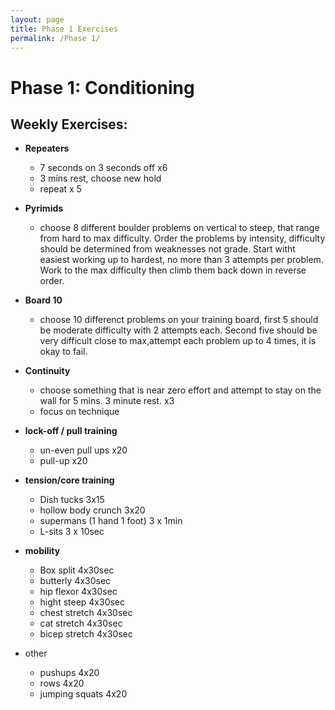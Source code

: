 ```yaml
---
layout: page
title: Phase 1 Exercises
permalink: /Phase 1/
---
```



# Phase 1: Conditioning 
  
## Weekly Exercises:


- **Repeaters**
  - 7 seconds on 3 seconds off x6 
  - 3 mins rest, choose new hold
  - repeat x 5

- **Pyrimids** 
  - choose 8 different boulder problems on vertical to steep, that range from hard to max difficulty. Order the problems by intensity, difficulty should be determined from weaknesses not grade. Start witht easiest working up to hardest, no more than 3 attempts per problem. Work to the max difficulty then climb them back down in reverse order.

- **Board 10**
  - choose 10 differenct problems on your training board, first 5 should be moderate difficulty with 2 attempts each. Second five should be very difficult close to max,attempt each problem up to 4 times, it is okay to fail.

- **Continuity**
  - choose something that is near zero effort and attempt to stay on the wall for 5 mins. 3 minute rest. x3
  - focus on technique

- **lock-off / pull training**
  - un-even pull ups  x20
  - pull-up           x20

- **tension/core training**
    - Dish tucks                  3x15
    - hollow body crunch          3x20
    - supermans (1 hand 1 foot)   3 x 1min
    - L-sits                      3 x 10sec          

- **mobility**
  - Box split           4x30sec
  - butterly            4x30sec
  - hip flexor          4x30sec
  - hight steep         4x30sec
  - chest stretch       4x30sec
  - cat stretch         4x30sec
  - bicep stretch       4x30sec

- other
  - pushups          4x20
  - rows             4x20
  - jumping squats   4x20

